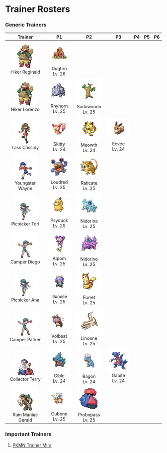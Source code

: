 # Trainer Rosters

### Generic Trainers

| Trainer | P1 | P2 | P3 | P4 | P5 | P6 |
|:-------:|:--:|:--:|:--:|:--:|:--:|:--:|
| ![Hiker Reginald](../../assets/trainers/hiker.png)<br>Hiker Reginald | ![Dugtrio](../../assets/sprites/dugtrio/front.gif)<br>Dugtrio<br>Lv. 26 |
| ![Hiker Lorenzo](../../assets/trainers/hiker.png)<br>Hiker Lorenzo | ![Rhyhorn](../../assets/sprites/rhyhorn/front.gif)<br>Rhyhorn<br>Lv. 25 | ![Sudowoodo](../../assets/sprites/sudowoodo/front.gif)<br>Sudowoodo<br>Lv. 25 |
| ![Lass Cassidy](../../assets/trainers/lass.png)<br>Lass Cassidy | ![Skitty](../../assets/sprites/skitty/front.gif)<br>Skitty<br>Lv. 24 | ![Meowth](../../assets/sprites/meowth/front.gif)<br>Meowth<br>Lv. 24 | ![Eevee](../../assets/sprites/eevee/front.gif)<br>Eevee<br>Lv. 24 |
| ![Youngster Wayne](../../assets/trainers/youngster.png)<br>Youngster Wayne | ![Loudred](../../assets/sprites/loudred/front.gif)<br>Loudred<br>Lv. 25 | ![Raticate](../../assets/sprites/raticate/front.gif)<br>Raticate<br>Lv. 25 |
| ![Picnicker Tori](../../assets/trainers/picnicker.png)<br>Picnicker Tori | ![Psyduck](../../assets/sprites/psyduck/front.gif)<br>Psyduck<br>Lv. 25 | ![Nidorina](../../assets/sprites/nidorina/front.gif)<br>Nidorina<br>Lv. 25 |
| ![Camper Diego](../../assets/trainers/camper.png)<br>Camper Diego | ![Aipom](../../assets/sprites/aipom/front.gif)<br>Aipom<br>Lv. 25 | ![Nidorino](../../assets/sprites/nidorino/front.gif)<br>Nidorino<br>Lv. 25 |
| ![Picnicker Ana](../../assets/trainers/picnicker.png)<br>Picnicker Ana | ![Illumise](../../assets/sprites/illumise/front.gif)<br>Illumise<br>Lv. 25 | ![Furret](../../assets/sprites/furret/front.gif)<br>Furret<br>Lv. 25 |
| ![Camper Parker](../../assets/trainers/camper.png)<br>Camper Parker | ![Volbeat](../../assets/sprites/volbeat/front.gif)<br>Volbeat<br>Lv. 25 | ![Linoone](../../assets/sprites/linoone/front.gif)<br>Linoone<br>Lv. 25 |
| ![Collector Terry](../../assets/trainers/collector.png)<br>Collector Terry | ![Gible](../../assets/sprites/gible/front.gif)<br>Gible<br>Lv. 24 | ![Bagon](../../assets/sprites/bagon/front.gif)<br>Bagon<br>Lv. 24 | ![Gabite](../../assets/sprites/gabite/front.gif)<br>Gabite<br>Lv. 24 |
| ![Ruin Maniac Gerald](../../assets/trainers/ruin_maniac.png)<br>Ruin Maniac Gerald | ![Cubone](../../assets/sprites/cubone/front.gif)<br>Cubone<br>Lv. 25 | ![Probopass](../../assets/sprites/probopass/front.gif)<br>Probopass<br>Lv. 25 |


### Important Trainers

1. [PKMN Trainer Mira](important_trainers.md#pkmn-trainer-mira)
